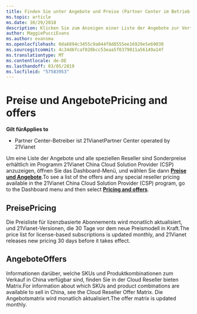 ```yaml
---
title: Finden Sie unter Angebote und Preise (Partner Center im Betrieb über 21Vianet)
ms.topic: article
ms.date: 10/29/2018
description: Klicken Sie zum Anzeigen einer Liste der Angebote zur Verfügung, in die Cloud Solution Provider-Programme, zusammen mit Reseller, die Preise, öffnen Sie das Dashboard-Menü, und wählen Sie Preise und Angebote.
author: MaggiePucciEvans
ms.author: evansma
ms.openlocfilehash: 0da6894c3455c9a044f8d8555ee16929e5e69030
ms.sourcegitcommit: 4c34d6fcaf020bcc53eaa5f0379011a56149a14f
ms.translationtype: MT
ms.contentlocale: de-DE
ms.lasthandoff: 03/05/2019
ms.locfileid: "57583953"
---
```

# <a name="pricing-and-offers"></a><span data-ttu-id="19ab8-103">Preise und Angebote</span><span class="sxs-lookup"><span data-stu-id="19ab8-103">Pricing and offers</span></span>

<span data-ttu-id="19ab8-104">**Gilt für**</span><span class="sxs-lookup"><span data-stu-id="19ab8-104">**Applies to**</span></span>

-   <span data-ttu-id="19ab8-105">Partner Center-Betreiber ist 21Vianet</span><span class="sxs-lookup"><span data-stu-id="19ab8-105">Partner Center operated by 21Vianet</span></span>

<span data-ttu-id="19ab8-106">Um eine Liste der Angebote und alle speziellen Reseller sind Sonderpreise erhältlich im Programm 21Vianet China Cloud Solution Provider (CSP) anzuzeigen, öffnen Sie das Dashboard-Menü, und wählen Sie dann [ **Preise und Angebote**](https://partner.partnercenter.microsoftonline.cn/pcv/sales).</span><span class="sxs-lookup"><span data-stu-id="19ab8-106">To see a list of the offers and any special reseller pricing available in the 21Vianet China Cloud Solution Provider (CSP) program, go to the Dashboard menu and then select [**Pricing and offers**](https://partner.partnercenter.microsoftonline.cn/pcv/sales).</span></span>


## <a name="pricing"></a><span data-ttu-id="19ab8-107">Preise</span><span class="sxs-lookup"><span data-stu-id="19ab8-107">Pricing</span></span>


<span data-ttu-id="19ab8-108">Die Preisliste für lizenzbasierte Abonnements wird monatlich aktualisiert, und 21Vianet-Versionen, die 30 Tage vor dem neue Preismodell in Kraft.</span><span class="sxs-lookup"><span data-stu-id="19ab8-108">The price list for license-based subscriptions is updated monthly, and 21Vianet releases new pricing 30 days before it takes effect.</span></span>


## <a name="offers"></a><span data-ttu-id="19ab8-109">Angebote</span><span class="sxs-lookup"><span data-stu-id="19ab8-109">Offers</span></span>


<span data-ttu-id="19ab8-110">Informationen darüber, welche SKUs und Produktkombinationen zum Verkauf in China verfügbar sind, finden Sie in der Cloud Reseller bieten Matrix.</span><span class="sxs-lookup"><span data-stu-id="19ab8-110">For information about which SKUs and product combinations are available to sell in China, see the Cloud Reseller Offer Matrix.</span></span> <span data-ttu-id="19ab8-111">Die Angebotsmatrix wird monatlich aktualisiert.</span><span class="sxs-lookup"><span data-stu-id="19ab8-111">The offer matrix is updated monthly.</span></span>

 

 




